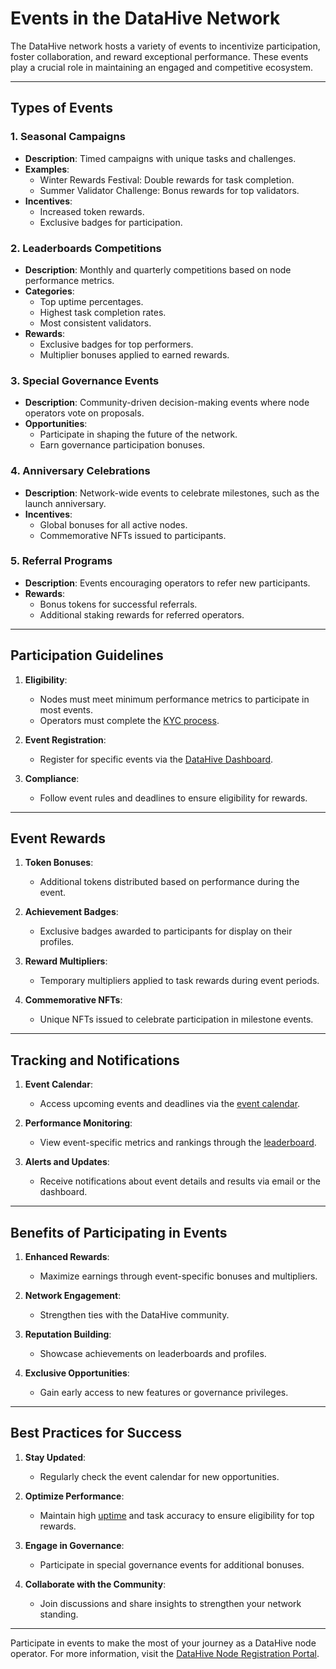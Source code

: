 # Events in the DataHive Network

The DataHive network hosts a variety of events to incentivize participation, foster collaboration, and reward exceptional performance. These events play a crucial role in maintaining an engaged and competitive ecosystem.

---

## Types of Events

### 1. **Seasonal Campaigns**
- **Description**: Timed campaigns with unique tasks and challenges.
- **Examples**:
  - Winter Rewards Festival: Double rewards for task completion.
  - Summer Validator Challenge: Bonus rewards for top validators.
- **Incentives**:
  - Increased token rewards.
  - Exclusive badges for participation.

### 2. **Leaderboards Competitions**
- **Description**: Monthly and quarterly competitions based on node performance metrics.
- **Categories**:
  - Top uptime percentages.
  - Highest task completion rates.
  - Most consistent validators.
- **Rewards**:
  - Exclusive badges for top performers.
  - Multiplier bonuses applied to earned rewards.

### 3. **Special Governance Events**
- **Description**: Community-driven decision-making events where node operators vote on proposals.
- **Opportunities**:
  - Participate in shaping the future of the network.
  - Earn governance participation bonuses.

### 4. **Anniversary Celebrations**
- **Description**: Network-wide events to celebrate milestones, such as the launch anniversary.
- **Incentives**:
  - Global bonuses for all active nodes.
  - Commemorative NFTs issued to participants.

### 5. **Referral Programs**
- **Description**: Events encouraging operators to refer new participants.
- **Rewards**:
  - Bonus tokens for successful referrals.
  - Additional staking rewards for referred operators.

---

## Participation Guidelines

1. **Eligibility**:
   - Nodes must meet minimum performance metrics to participate in most events.
   - Operators must complete the [KYC process](/docs/onboarding/kyc.md).

2. **Event Registration**:
   - Register for specific events via the [DataHive Dashboard](/docs/onboarding/dashboard.md).

3. **Compliance**:
   - Follow event rules and deadlines to ensure eligibility for rewards.

---

## Event Rewards

1. **Token Bonuses**:
   - Additional tokens distributed based on performance during the event.

2. **Achievement Badges**:
   - Exclusive badges awarded to participants for display on their profiles.

3. **Reward Multipliers**:
   - Temporary multipliers applied to task rewards during event periods.

4. **Commemorative NFTs**:
   - Unique NFTs issued to celebrate participation in milestone events.

---

## Tracking and Notifications

1. **Event Calendar**:
   - Access upcoming events and deadlines via the [event calendar](/docs/onboarding/dashboard.md).

2. **Performance Monitoring**:
   - View event-specific metrics and rankings through the [leaderboard](/docs/onboarding/performance/ranking.md).

3. **Alerts and Updates**:
   - Receive notifications about event details and results via email or the dashboard.

---

## Benefits of Participating in Events

1. **Enhanced Rewards**:
   - Maximize earnings through event-specific bonuses and multipliers.

2. **Network Engagement**:
   - Strengthen ties with the DataHive community.

3. **Reputation Building**:
   - Showcase achievements on leaderboards and profiles.

4. **Exclusive Opportunities**:
   - Gain early access to new features or governance privileges.

---

## Best Practices for Success

1. **Stay Updated**:
   - Regularly check the event calendar for new opportunities.

2. **Optimize Performance**:
   - Maintain high [uptime](/docs/onboarding/performance/uptime.md) and task accuracy to ensure eligibility for top rewards.

3. **Engage in Governance**:
   - Participate in special governance events for additional bonuses.

4. **Collaborate with the Community**:
   - Join discussions and share insights to strengthen your network standing.

---

Participate in events to make the most of your journey as a DataHive node operator. For more information, visit the [DataHive Node Registration Portal](https://www.datahive.network/nodes).

